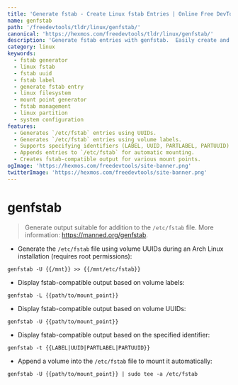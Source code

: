 ```yaml
---
title: 'Generate fstab - Create Linux fstab Entries | Online Free DevTools by Hexmos'
name: genfstab
path: '/freedevtools/tldr/linux/genfstab/'
canonical: 'https://hexmos.com/freedevtools/tldr/linux/genfstab/'
description: 'Generate fstab entries with genfstab.  Easily create and manage Linux filesystem entries using UUIDs or labels. Free online tool, no registration required.'
category: linux
keywords:
  - fstab generator
  - linux fstab
  - fstab uuid
  - fstab label
  - generate fstab entry
  - linux filesystem
  - mount point generator
  - fstab management
  - linux partition
  - system configuration
features:
  - Generates `/etc/fstab` entries using UUIDs.
  - Generates `/etc/fstab` entries using volume labels.
  - Supports specifying identifiers (LABEL, UUID, PARTLABEL, PARTUUID).
  - Appends entries to `/etc/fstab` for automatic mounting.
  - Creates fstab-compatible output for various mount points.
ogImage: 'https://hexmos.com/freedevtools/site-banner.png'
twitterImage: 'https://hexmos.com/freedevtools/site-banner.png'
---
```


# genfstab

> Generate output suitable for addition to the `/etc/fstab` file.
> More information: <https://manned.org/genfstab>.

- Generate the `/etc/fstab` file using volume UUIDs during an Arch Linux installation (requires root permissions):

`genfstab -U {{/mnt}} >> {{/mnt/etc/fstab}}`

- Display fstab-compatible output based on volume labels:

`genfstab -L {{path/to/mount_point}}`

- Display fstab-compatible output based on volume UUIDs:

`genfstab -U {{path/to/mount_point}}`

- Display fstab-compatible output based on the specified identifier:

`genfstab -t {{LABEL|UUID|PARTLABEL|PARTUUID}}`

- Append a volume into the `/etc/fstab` file to mount it automatically:

`genfstab -U {{path/to/mount_point}} | sudo tee -a /etc/fstab`

